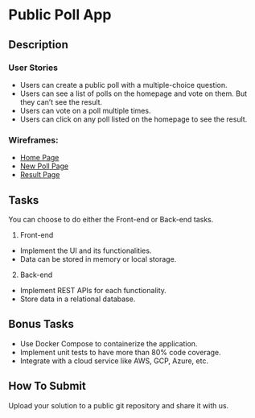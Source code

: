 # Public Poll App

## Description
### User Stories
- Users can create a public poll with a multiple-choice question.
- Users can see a list of polls on the homepage and vote on them. But they can’t see the result.
- Users can vote on a poll multiple times.
- Users can click on any poll listed on the homepage to see the result.

### Wireframes: 
- [Home Page](images/home_page.svg)
- [New Poll Page](images/new_poll_page.svg)
- [Result Page](images/result_page.svg)

## Tasks
You can choose to do either the Front-end or Back-end tasks.

1. Front-end
- Implement the UI and its functionalities.
- Data can be stored in memory or local storage.  

2. Back-end
- Implement REST APIs for each functionality.
- Store data in a relational database.

## Bonus Tasks
- Use Docker Compose to containerize the application.
- Implement unit tests to have more than 80% code coverage.
- Integrate with a cloud service like AWS, GCP, Azure, etc.

## How To Submit
Upload your solution to a public git repository and share it with us.
